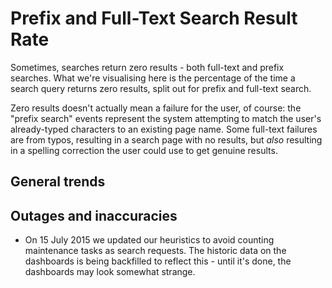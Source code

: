 Prefix and Full-Text Search Result Rate
=======

Sometimes, searches return zero results - both full-text and prefix searches. What we're visualising here is the percentage of the time
a search query returns zero results, split out for prefix and full-text search.

Zero results doesn't actually mean a failure for the user, of course: the "prefix search" events represent the system attempting to match the user's already-typed characters to an existing page name. Some full-text failures are from typos, resulting in a search page with no results, but *also* resulting in a spelling correction the user could use to get genuine results.

General trends
------

Outages and inaccuracies
------
* On 15 July 2015 we updated our heuristics to avoid counting maintenance tasks as search requests. The historic data on the dashboards is being backfilled to reflect this - until it's done, the dashboards may look somewhat strange.
